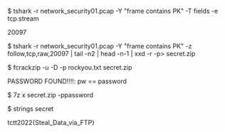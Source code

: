 $ tshark -r network_security01.pcap -Y "frame contains PK" -T fields -e tcp.stream

20097

$ tshark -r network_security01.pcap -Y "frame contains PK" -z follow,tcp,raw,20097 | tail -n2 | head -n-1 | xxd -r -p> secret.zip

$ fcrackzip -u -D -p rockyou.txt secret.zip

PASSWORD FOUND!!!!: pw == password

$ 7z x secret.zip -ppassword

$ strings secret

tctt2022{Steal_Data_via_FTP}
